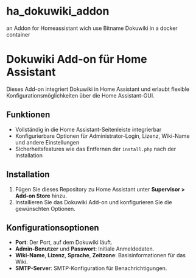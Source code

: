 # ha_dokuwiki_addon
an Addon for Homeassistant wich use Bitname Dokuwiki in a docker container

# Dokuwiki Add-on für Home Assistant

Dieses Add-on integriert Dokuwiki in Home Assistant und erlaubt flexible Konfigurationsmöglichkeiten über die Home Assistant-GUI.

## Funktionen

- Vollständig in die Home Assistant-Seitenleiste integrierbar
- Konfigurierbare Optionen für Administrator-Login, Lizenz, Wiki-Name und andere Einstellungen
- Sicherheitsfeatures wie das Entfernen der `install.php` nach der Installation

## Installation

1. Fügen Sie dieses Repository zu Home Assistant unter **Supervisor > Add-on Store** hinzu.
2. Installieren Sie das Dokuwiki Add-on und konfigurieren Sie die gewünschten Optionen.

## Konfigurationsoptionen

- **Port**: Der Port, auf dem Dokuwiki läuft.
- **Admin-Benutzer** und **Passwort**: Initiale Anmeldedaten.
- **Wiki-Name**, **Lizenz**, **Sprache**, **Zeitzone**: Basisinformationen für das Wiki.
- **SMTP-Server**: SMTP-Konfiguration für Benachrichtigungen.
